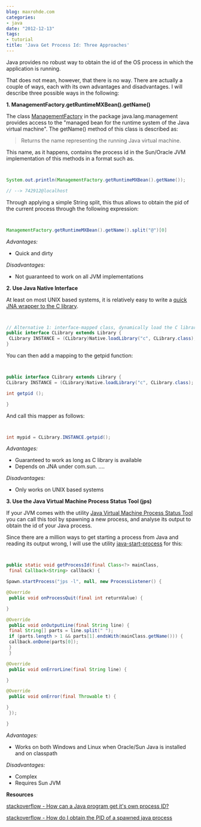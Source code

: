 ```yaml
---
blog: maxrohde.com
categories:
- java
date: "2012-12-13"
tags:
- tutorial
title: 'Java Get Process Id: Three Approaches'
---
```


Java provides no robust way to obtain the id of the OS process in which the application is running.

That does not mean, however, that there is no way. There are actually a couple of ways, each with its own advantages and disadvantages. I will describe three possible ways in the following:

**1\. ManagementFactory.getRuntimeMXBean().getName()**

The class [ManagementFactory](http://docs.oracle.com/javase/6/docs/api/java/lang/management/ManagementFactory.html) in the package java.lang.management provides access to the "managed bean for the runtime system of the Java virtual machine". The getName() method of this class is described as:

> Returns the name representing the running Java virtual machine.

This name, as it happens, contains the process id in the Sun/Oracle JVM implementation of this methods in a format such as.

```java


System.out.println(ManagementFactory.getRuntimeMXBean().getName());

// --> 742912@localhost

```

Through applying a simple String split, this thus allows to obtain the pid of the current process through the following expression:

```java


ManagementFactory.getRuntimeMXBean().getName().split("@")[0]

```

_Advantages:_

- Quick and dirty

_Disadvantages:_

- Not guaranteed to work on all JVM implementations

**2\. Use Java Native Interface**

At least on most UNIX based systems, it is relatively easy to write a [quick JNA wrapper to the C library](http://jna.java.net/javadoc/overview-summary.html#library-mapping).

```java


// Alternative 1: interface-mapped class, dynamically load the C library
public interface CLibrary extends Library {
 CLibrary INSTANCE = (CLibrary)Native.loadLibrary("c", CLibrary.class);
}

```

You can then add a mapping to the getpid function:

```java


public interface CLibrary extends Library {
CLibrary INSTANCE = (CLibrary)Native.loadLibrary("c", CLibrary.class);

int getpid ();

}

```

And call this mapper as follows:

```java


int mypid = CLibrary.INSTANCE.getpid();

```

_Advantages:_

- Guaranteed to work as long as C library is available
- Depends on JNA under com.sun. ....

_Disadvantages:_

- Only works on UNIX based systems

**3\. Use the Java Virtual Machine Process Status Tool (jps)**

If your JVM comes with the utility [Java Virtual Machine Process Status Tool](http://docs.oracle.com/javase/1.5.0/docs/tooldocs/share/jps.html) you can call this tool by spawning a new process, and analyse its output to obtain the id of your Java process.

Since there are a million ways to get starting a process from Java and reading its output wrong, I will use the utility [java-start-process](https://github.com/mxro/java-start-process) for this:

```java


public static void getProcessId(final Class<?> mainClass,
 final Callback<String> callback) {

Spawn.startProcess("jps -l", null, new ProcessListener() {

@Override
 public void onProcessQuit(final int returnValue) {

}

@Override
 public void onOutputLine(final String line) {
 final String[] parts = line.split(" ");
 if (parts.length > 1 && parts[1].endsWith(mainClass.getName())) {
 callback.onDone(parts[0]);
 }
 }

@Override
 public void onErrorLine(final String line) {

}

@Override
 public void onError(final Throwable t) {

}
 });

}

```

_Advantages:_

- Works on both Windows and Linux when Oracle/Sun Java is installed and on classpath

_Disadvantages:_

- Complex
- Requires Sun JVM

**Resources**

[stackoverflow - How can a Java program get it's own process ID?](http://stackoverflow.com/questions/35842/how-can-a-java-program-get-its-own-process-id)

[stackoverflow - How do I obtain the PID of a spawned java process](http://stackoverflow.com/questions/7834270/how-do-i-obtain-the-pid-of-a-spawned-java-process)

[](http://stackoverflow.com/questions/7834270/how-do-i-obtain-the-pid-of-a-spawned-java-process)
